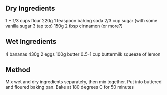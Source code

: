 ## Dry Ingredients
1 + 1/3 cups flour 220g
1 teaspoon baking soda
2/3 cup sugar (with some vanilla sugar 3 tap  too) 150g
2 tbsp cinnamon (or more?)

## Wet Ingredients
4 bananas 430g
2 eggs
100g butter
0.5-1 cup buttermilk
squeeze of lemon

## Method
Mix wet and dry ingredients separately, then mix together. Put into buttered and floured baking pan. 
Bake at 180 degrees C for 50 minutes
